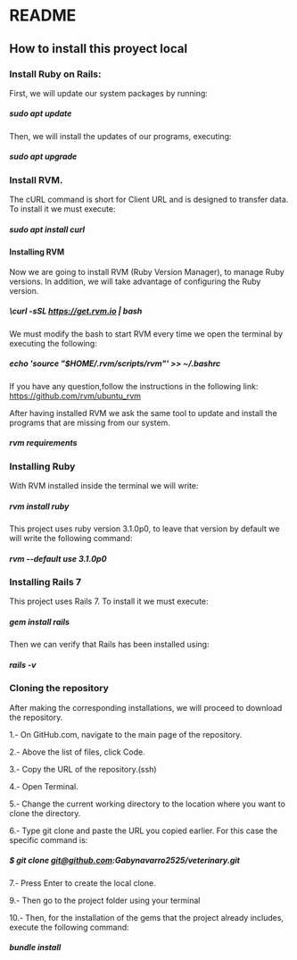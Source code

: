 # README

## How to install this proyect local 
### Install Ruby on Rails:
First, we will update our system packages by running:

##### sudo apt update

Then, we will install the updates of our programs, executing:

##### sudo apt upgrade

### Install RVM. 
The cURL command is short for Client URL and is designed to transfer data. To install it we must execute:

##### sudo apt install curl

#### Installing RVM
Now we are going to install RVM (Ruby Version Manager), to manage Ruby versions. In addition, we will take advantage of configuring the Ruby version.

##### \curl -sSL https://get.rvm.io | bash

We must modify the bash to start RVM every time we open the terminal by executing the following:

##### echo 'source "$HOME/.rvm/scripts/rvm"' >> ~/.bashrc

If you have any question,follow the instructions in the following link:
https://github.com/rvm/ubuntu_rvm

After having installed RVM we ask the same tool to update and install the programs that are missing from our system.

##### rvm requirements 

### Installing Ruby
With RVM installed inside the terminal we will write:

##### rvm install ruby 

This project uses ruby version 3.1.0p0, to leave that version by default we will write the following command:
##### rvm --default use 3.1.0p0 

### Installing Rails 7
This project uses Rails 7. To install it we must execute:

##### gem install rails 

Then we can verify that Rails has been installed using:
##### rails -v

### Cloning the repository
After making the corresponding installations, we will proceed to download the repository.

1.- On GitHub.com, navigate to the main page of the repository.

2.- Above the list of files, click Code.

3.- Copy the URL of the repository.(ssh)

4.- Open Terminal.

5.- Change the current working directory to the location where you want to clone the directory.

6.- Type git clone and paste the URL you copied earlier. For this case the specific command is:

##### $ git clone git@github.com:Gabynavarro2525/veterinary.git

7.- Press Enter to create the local clone.

9.- Then go to the project folder using your terminal

10.- Then, for the installation of the gems that the project already includes, execute the following command:

##### bundle install









